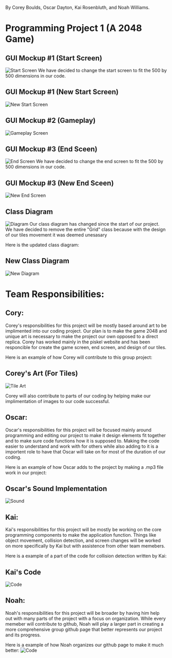 By Corey Boulds, Oscar Dayton, Kai Rosenbluth, and Noah Williams. 


# Programming Project 1 (A 2048 Game) 



## GUI Mockup #1 (Start Screen) 
![Start Screen](https://github.com/Kair12345/GroupProject/blob/gh-pages/Images/2048TitleScreen.png?raw=true)
We have decided to change the start screen to fit the 500 by 500 dimensions in our code. 
## GUI Mockup #1 (New Start Screen)
![New Start Screen]()

## GUI Mockup #2 (Gameplay) 
![Gameplay Screen](https://github.com/Kair12345/GroupProject/blob/gh-pages/Images/2048Gameplay.png?raw=true)

## GUI Mockup #3 (End Sceen) 
![End Screen](https://github.com/Kair12345/GroupProject/blob/gh-pages/Images/2048YouLost.png?raw=true)
We have decided to change the end screen to fit the 500 by 500 dimensions in our code. 
## GUI Mockup #3 (New End Sceen) 
![New End Screen]()

## Class Diagram 
![Diagram](https://github.com/Kair12345/GroupProject/blob/gh-pages/Images/2048Diagram.png?raw=true)
Our class diagram has changed since the start of our project. We have decided to remove the entire "Grid" class because with the design of our tiles movement it was deemed unesasary 

Here is the updated class diagram: 
## New Class Diagram 
![New Diagram]()




# Team Responsibilities:  

## Cory: 
Corey's responsibilities for this project will be mostly based around art to be implimented into our coding project. Our plan is to make the game 2048 and unique art is necessary to make the project our own opposed to a direct replica. Corey has worked mainly in the piskel website and has been responcible for create the game screen, end screen, and design of our tiles. 

Here is an example of how Corey will contribute to this group project: 
## Corey's Art (For Tiles) 
![Tile Art](https://github.com/Kair12345/GroupProject/blob/gh-pages/Images/CoreyTileArt.png?raw=true)

Corey will also contribute to parts of our coding by helping make our implimentation of images to our code successful.  


## Oscar: 
Oscar's responsibilities for this project will be focused mainly around programming and editing our project to make it design elements fit together and to make sure code functions how it is supposed to. Making the code easier to understand and work with for others while also adding to it is a importent role to have that Oscar will take on for most of the duration of our coding.

Here is an example of how Oscar adds to the project by making a .mp3 file work in our project: 
## Oscar's Sound Implementation  
![Sound](https://github.com/Kair12345/GroupProject/blob/gh-pages/Images/OscarSoundContribution.png?raw=true)

## Kai: 
Kai's responsibilities for this project will be mostly be working on the core programming components to make the application function. Things like object movement, collision detection, and screen changes will be worked on more specifically by Kai but with assistence from other team memebers. 

Here is a example of a part of the code for collision detection written by Kai: 
## Kai's Code 
![Code](https://github.com/Kair12345/GroupProject/blob/gh-pages/Images/KaiCodeContribution.png?raw=true)

## Noah: 
Noah's responsibilities for this project will be broader by having him help out with many parts of the project with a focus on organization. While every memeber will contribute to github, Noah will play a larger part in creating a more comprehensive group github page that better represents our project and its progress. 

Here is a example of how Noah organizes our github page to make it much better: 
![Code](https://github.com/Kair12345/GroupProject/blob/gh-pages/Images/NoahOrganization.png?raw=true) 






